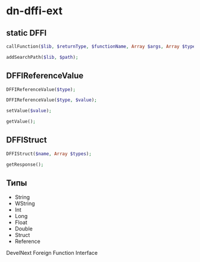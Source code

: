 # dn-dffi-ext

## static DFFI
```php 
callFunction($lib, $returnType, $functionName, Array $args, Array $types);
```
```php
addSearchPath($lib, $path);
```

## DFFIReferenceValue
```php
DFFIReferenceValue($type);
```
```php
DFFIReferenceValue($type, $value);
```
```php
setValue($value);
```
```php
getValue();
```

## DFFIStruct
```php
DFFIStruct($name, Array $types);
```
```php
getResponse();
```

## Типы
* String
* WString
* Int
* Long
* Float
* Double
* Struct
* Reference

DevelNext Foreign Function Interface

